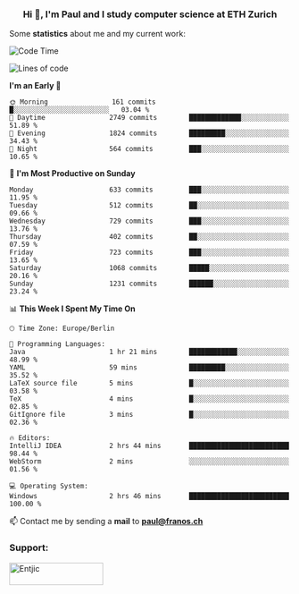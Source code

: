 <h3 align="center">Hi 👋, I'm Paul and I study computer science at ETH Zurich</h3>


Some **statistics** about me and my current work:

<!--START_SECTION:waka-->
![Code Time](http://img.shields.io/badge/Code%20Time-1%2C536%20hrs%2029%20mins-blue)

![Lines of code](https://img.shields.io/badge/From%20Hello%20World%20I%27ve%20Written-2.8%20million%20lines%20of%20code-blue)

**I'm an Early 🐤** 

```text
🌞 Morning                161 commits         █░░░░░░░░░░░░░░░░░░░░░░░░   03.04 % 
🌆 Daytime                2749 commits        █████████████░░░░░░░░░░░░   51.89 % 
🌃 Evening                1824 commits        █████████░░░░░░░░░░░░░░░░   34.43 % 
🌙 Night                  564 commits         ███░░░░░░░░░░░░░░░░░░░░░░   10.65 % 
```
📅 **I'm Most Productive on Sunday** 

```text
Monday                   633 commits         ███░░░░░░░░░░░░░░░░░░░░░░   11.95 % 
Tuesday                  512 commits         ██░░░░░░░░░░░░░░░░░░░░░░░   09.66 % 
Wednesday                729 commits         ███░░░░░░░░░░░░░░░░░░░░░░   13.76 % 
Thursday                 402 commits         ██░░░░░░░░░░░░░░░░░░░░░░░   07.59 % 
Friday                   723 commits         ███░░░░░░░░░░░░░░░░░░░░░░   13.65 % 
Saturday                 1068 commits        █████░░░░░░░░░░░░░░░░░░░░   20.16 % 
Sunday                   1231 commits        ██████░░░░░░░░░░░░░░░░░░░   23.24 % 
```


📊 **This Week I Spent My Time On** 

```text
🕑︎ Time Zone: Europe/Berlin

💬 Programming Languages: 
Java                     1 hr 21 mins        ████████████░░░░░░░░░░░░░   48.99 % 
YAML                     59 mins             █████████░░░░░░░░░░░░░░░░   35.52 % 
LaTeX source file        5 mins              █░░░░░░░░░░░░░░░░░░░░░░░░   03.58 % 
TeX                      4 mins              █░░░░░░░░░░░░░░░░░░░░░░░░   02.85 % 
GitIgnore file           3 mins              █░░░░░░░░░░░░░░░░░░░░░░░░   02.36 % 

🔥 Editors: 
IntelliJ IDEA            2 hrs 44 mins       █████████████████████████   98.44 % 
WebStorm                 2 mins              ░░░░░░░░░░░░░░░░░░░░░░░░░   01.56 % 

💻 Operating System: 
Windows                  2 hrs 46 mins       █████████████████████████   100.00 % 
```


<!--END_SECTION:waka-->

📫 Contact me by sending a **mail** to **paul@franos.ch**

<h3 align="left">Support:</h3>
<p><a href="https://ko-fi.com/Entjic"> <img align="left" src="https://cdn.ko-fi.com/cdn/kofi3.png?v=3" height="40" width="168" alt="Entjic" /></a></p>
